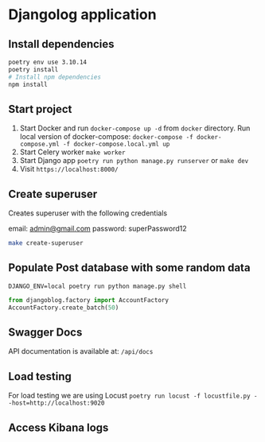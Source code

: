 # Djangolog application

## Install dependencies

```bash
poetry env use 3.10.14
poetry install
# Install npm dependencies
npm install
```

## Start project

1. Start Docker and run `docker-compose up -d` from `docker` directory. Run local version of docker-compose: `docker-compose -f docker-compose.yml -f docker-compose.local.yml up`
2. Start Celery worker `make worker`
3. Start Django app `poetry run python manage.py runserver` or `make dev`
4. Visit `https://localhost:8000/`

## Create superuser

Creates superuser with the following credentials

email: admin@gmail.com
password: superPassword12

```bash
make create-superuser
```

## Populate Post database with some random data

`DJANGO_ENV=local poetry run python manage.py shell`

```python
from djangoblog.factory import AccountFactory
AccountFactory.create_batch(50)
```

## Swagger Docs

API documentation is available at: `/api/docs`

## Load testing

For load testing we are using Locust
`poetry run locust -f locustfile.py --host=http://localhost:9020`

## Access Kibana logs
